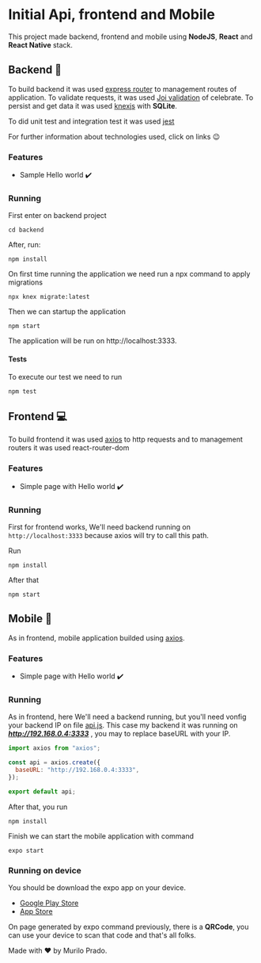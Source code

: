 # Initial Api, frontend and Mobile

This project made backend, frontend and mobile using **NodeJS**, **React** and **React Native** stack.

## Backend :scroll:

To build backend it was used [express router](https://expressjs.com/pt-br/guide/routing.html) to management routes of application. To validate requests, it was used [Joi validation](https://github.com/arb/celebrate) of celebrate. To persist and get data it was used [knexjs](http://knexjs.org/) with **SQLite**.

To did unit test and integration test it was used [jest](https://jestjs.io/)

For further information about technologies used, click on links :wink:

### Features

- Sample Hello world :heavy_check_mark:

### Running

First enter on backend project

`cd backend`

After, run:

`npm install`

On first time running the application we need run a npx command to apply migrations

`npx knex migrate:latest`

Then we can startup the application

`npm start`

The application will be run on http://localhost:3333.

#### Tests

To execute our test we need to run

`npm test`

## Frontend :computer:

To build frontend it was used [axios](https://github.com/axios/axios) to http requests and to management routers it was used react-router-dom

### Features

- Simple page with Hello world :heavy_check_mark:

### Running

First for frontend works, We'll need backend running on `http://localhost:3333` because axios will try to call this path.

Run

`npm install`

After that

`npm start`

## Mobile :iphone:

As in frontend, mobile application builded using [axios](https://github.com/axios/axios).

### Features

- Simple page with Hello world :heavy_check_mark:

### Running

As in frontend, here We'll need a backend running, but you'll need vonfig your backend IP on file [api.js](/mobile/src/services/api.js).
This case my backend it was running on **_http://192.168.0.4:3333_** , you may to replace baseURL with your IP.

```javascript
import axios from "axios";

const api = axios.create({
  baseURL: "http://192.168.0.4:3333",
});

export default api;
```

After that, you run

`npm install`

Finish we can start the mobile application with command

`expo start`

### Running on device

You should be download the expo app on your device.

- [Google Play Store](https://play.google.com/store/apps/details?id=host.exp.exponent&hl=pt_BR)
- [App Store](https://apps.apple.com/br/app/expo-client/id982107779)

On page generated by expo command previously, there is a **QRCode**, you can use your device to scan that code and that's all folks.

Made with ♥ by Murilo Prado.
